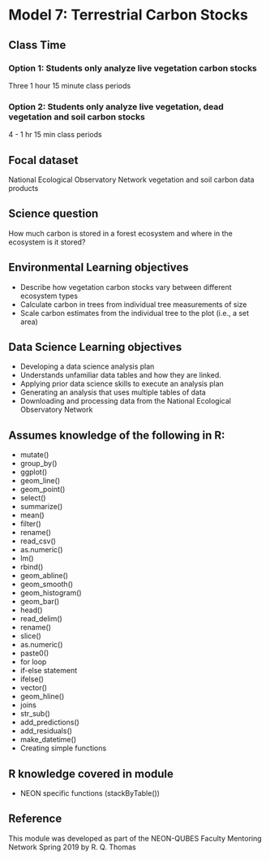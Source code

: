 # Model 7: Terrestrial Carbon Stocks

## Class Time

### Option 1: Students only analyze live vegetation carbon stocks

Three 1 hour 15 minute class periods

### Option 2: Students only analyze live vegetation, dead vegetation and soil carbon stocks

4 - 1 hr 15 min class periods

## Focal dataset

National Ecological Observatory Network vegetation and soil carbon data products

## Science question

How much carbon is stored in a forest ecosystem and where in the ecosystem is 
it stored?

## Environmental Learning objectives

* Describe how vegetation carbon stocks vary between different ecosystem types 
* Calculate carbon in trees from individual tree measurements of size
* Scale carbon estimates from the individual tree to the plot (i.e., a set area)

## Data Science Learning objectives

* Developing a data science analysis plan
* Understands unfamiliar data tables and how they are linked.
* Applying prior data science skills to execute an analysis plan
* Generating an analysis that uses multiple tables of data
* Downloading and processing data from the National Ecological Observatory 
  Network

## Assumes knowledge of the following in R:

* mutate()
* group_by()
* ggplot()
* geom_line()
* geom_point()
* select()
* summarize()
* mean()
* filter()
* rename()
* read_csv()
* as.numeric()
* lm()
* rbind()
* geom_abline()
* geom_smooth()
* geom_histogram()
* geom_bar()
* head()
* read_delim()
* rename()
* slice()
* as.numeric()
* paste0()
* for loop
* if-else statement
* ifelse()
* vector()
* geom_hline()
* joins
* str_sub()
* add_predictions()
* add_residuals()
* make_datetime()
* Creating simple functions

## R knowledge covered in module

* NEON specific functions (stackByTable())

## Reference

This module was developed as part of the NEON-QUBES Faculty Mentoring Network Spring 2019
by R. Q. Thomas


